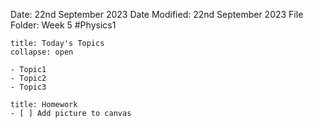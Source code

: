 Date: 22nd September 2023
Date Modified: 22nd September 2023
File Folder: Week 5
#Physics1

```ad-abstract
title: Today's Topics
collapse: open

- Topic1
- Topic2
- Topic3

```

```ad-note
title: Homework
- [ ] Add picture to canvas
```
